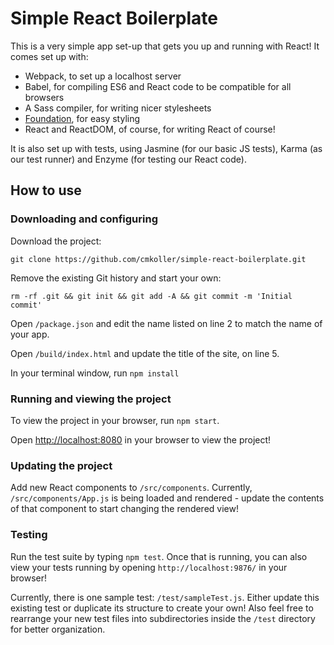 # Simple React Boilerplate

This is a very simple app set-up that gets you up and running with React! It comes set up with:

- Webpack, to set up a localhost server
- Babel, for compiling ES6 and React code to be compatible for all browsers
- A Sass compiler, for writing nicer stylesheets
- [Foundation](http://foundation.zurb.com/), for easy styling
- React and ReactDOM, of course, for writing React of course!

It is also set up with tests, using Jasmine (for our basic JS tests), Karma (as our test runner) and Enzyme (for testing our React code).

## How to use

### Downloading and configuring

Download the project:

```
git clone https://github.com/cmkoller/simple-react-boilerplate.git
```

Remove the existing Git history and start your own:

```
rm -rf .git && git init && git add -A && git commit -m 'Initial commit'
```

Open `/package.json` and edit the name listed on line 2 to match the name of your app.

Open `/build/index.html` and update the title of the site, on line 5.

In your terminal window, run `npm install`

### Running and viewing the project

To view the project in your browser, run `npm start`.

Open [http://localhost:8080](http://localhost:8080) in your browser to view the project!

### Updating the project

Add new React components to `/src/components`. Currently, `/src/components/App.js` is being loaded and rendered - update the contents of that component to start changing the rendered view!

### Testing

Run the test suite by typing `npm test`. Once that is running, you can also view your tests running by opening `http://localhost:9876/` in your browser!

Currently, there is one sample test: `/test/sampleTest.js`. Either update this existing test or duplicate its structure to create your own! Also feel free to rearrange your new test files into subdirectories inside the `/test` directory for better organization.
